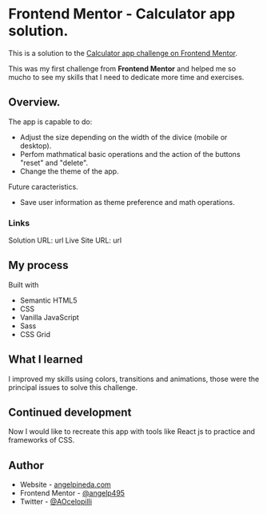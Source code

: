 # Frontend Mentor - Calculator app solution.

This is a solution to the [Calculator app challenge on Frontend Mentor](https://www.frontendmentor.io/challenges/calculator-app-9lteq5N29).

This was my first challenge from **Frontend Mentor** and helped me so mucho to see my skills that I need to dedicate more time and exercises.

## Overview.

The app is capable to do:

+ Adjust the size depending on the width of the divice (mobile or desktop).
+ Perfom mathmatical basic operations and the action of the buttons "reset" and "delete".
+ Change the theme of the app.

Future caracteristics.

+ Save user information as theme preference and math operations.

### Links

Solution URL: url
Live Site URL: url

## My process

Built with

+ Semantic HTML5
+ CSS
+ Vanilla JavaScript
+ Sass
+ CSS Grid

## What I learned

I improved my skills using colors, transitions and animations, those were the principal issues to solve this challenge.

## Continued development

Now I would like to recreate this app with tools like React js to practice and frameworks of CSS.

## Author

+ Website - [angelpineda.com](https://www.angelpineda.com)
+ Frontend Mentor - [@angelp495](https://www.frontendmentor.io/profile/angelp495)
+ Twitter - [@AOcelopilli](https://twitter.com/AOcelopilli)
